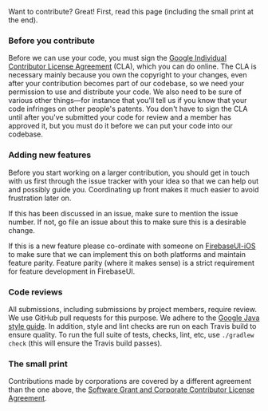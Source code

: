 Want to contribute? Great! First, read this page (including the small print at
the end).

### Before you contribute

Before we can use your code, you must sign the [Google Individual Contributor
License Agreement](https://cla.developers.google.com/about/google-individual)
(CLA), which you can do online. The CLA is necessary mainly because you own the
copyright to your changes, even after your contribution becomes part of our
codebase, so we need your permission to use and distribute your code. We also
need to be sure of various other things—for instance that you'll tell us if you
know that your code infringes on other people's patents. You don't have to sign
the CLA until after you've submitted your code for review and a member has
approved it, but you must do it before we can put your code into our codebase.

### Adding new features

Before you start working on a larger contribution, you should get in touch with
us first through the issue tracker with your idea so that we can help out and
possibly guide you. Coordinating up front makes it much easier to avoid
frustration later on.

If this has been discussed in an issue, make sure to mention the issue number.
If not, go file an issue about this to make sure this is a desirable change.

If this is a new feature please co-ordinate with someone on [FirebaseUI-iOS](https://github.com/firebase/FirebaseUI-iOS)
to make sure that we can implement this on both platforms and maintain feature parity.
Feature parity (where it makes sense) is a strict requirement for feature development in FirebaseUI.

### Code reviews

All submissions, including submissions by project members, require review. We
use GitHub pull requests for this purpose. We adhere to the
[Google Java style guide](https://google.github.io/styleguide/javaguide.html).
In addition, style and lint checks are run on each Travis build to ensure quality. To run the full
suite of tests, checks, lint, etc, use `./gradlew check` (this will ensure the Travis build passes).

### The small print

Contributions made by corporations are covered by a different agreement than the
one above, the [Software Grant and Corporate Contributor License
Agreement](https://cla.developers.google.com/about/google-corporate).
